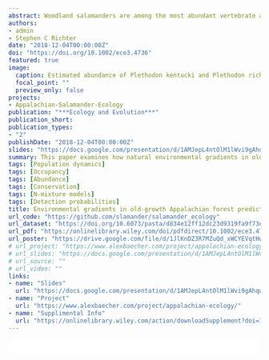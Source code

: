 ```yaml
---
abstract: Woodland salamanders are among the most abundant vertebrate animals in temperate deciduous forests of eastern North America. Because of their abundance, woodland  salamanders  are  responsible  for  the  transformation  of  nutrients  and translocation  of  energy  between  highly  disparate  levels  of  trophic  organization--detrital food webs and high order predators. However, the spatial extent of woodland salamanders’ role in the ecosystem is likely contingent upon the distribution of their  biomass throughout  the  forest.  We sought  to  determine  if  natural  environmental  gradients  influence  the  fine-scale  distribution  and  density  of  Southern Ravine Salamanders (Plethodon richmondi) and Cumberland Plateau Salamanders (P. kentucki). We addressed this objective by constructing occupancy, co-occurrence, and  abundance  models  from  temporally  replicated  surveys  within  an  old-growth forest  in  the  Cumberland  Plateau  region  of  Kentucky.  We  found  that  Plethodon richmondi had  a more restricted fine scale distribution than  P. kentucki (mean occupancy probability = 0.737) and exhibited variable density, from <250 to >1000 individuals per hectare, associated with increased soil moisture and reduced solar exposure due to slope face. While more ubiquitously distributed (𝜓 = 0.95), P. kentucki density varied from <400 to >1,000 individuals per hectare and was inversely related to increased solar exposure from  canopy disturbance and landscape convexity. Our data suggest co-occurrence patterns of P. richmondi and P. kentucki are influenced  primarily by abiotic conditions within  the  forest, and  that  populations likely  occur independently and  without  evidence of biotic  interaction.  Given  the critical role that  woodland salamanders play in the  maintenance  of forest health, regions  that  support  large  populations  of  woodland  salamanders,  such  as  those highlighted in this study mesic forest stands on north to east facing slopes with dense canopy and abundant natural cover, may provide enhanced ecosystem services and support the stability of the total forest.
authors:
- admin
- Stephen C Richter
date: "2018-12-04T00:00:00Z"
doi: "https://doi.org/10.1002/ece3.4736"
featured: true
image:
  caption: Estimated abundance of Plethodon kentucki and Plethodon richmondi in Appalachian old growth forest.
  focal_point: ""
  preview_only: false
projects:
- Appalachian-Salamander-Ecology
publication: "***Ecology and Evolution***"
publication_short:
publication_types:
- "2"
publishDate: "2018-12-04T00:00:00Z"
slides: "https://docs.google.com/presentation/d/1AMJepL4ntOlM1lWvi9gAhqwW0rZf0bII/edit?usp=sharing&ouid=118161165194611535602&rtpof=true&sd=true"
summary: This paper examines how natural environmental gradients in old growth Appalachian forest determine the abundance and occurrence of sensitive woodland salamanders. 
tags: [Population dynamics]
tags: [Occupancy]
tags: [Abundance] 
tags: [Conservation]
tags: [N-mixture models]
tags: [Detection probabilities]
title: Environmental gradients in old‐growth Appalachian forest predict fine‐scale distribution, co‐occurrence, and density of woodland salamanders
url_code: "https://github.com/slamander/salamander_ecology"
url_dataset: "https://doi.org/10.6073/pasta/d834e12ff12dc23d9319fa9f73e40306"
url_pdf: "https://onlinelibrary.wiley.com/doi/pdfdirect/10.1002/ece3.4736?download=true"
url_poster: "https://drive.google.com/file/d/1JlKnDZ3R7MZuQd_xWCYEVqtHwWzSs-x-/view?usp=sharing"
# url_project: "https://www.alexbaecher.com/project/appalachian-ecology/"
# url_slides: "https://docs.google.com/presentation/d/1AMJepL4ntOlM1lWvi9gAhqwW0rZf0bII/edit?usp=sharing&ouid=118161165194611535602&rtpof=true&sd=true"
# url_source: ""
# url_video: ""
links:
- name: "Slides"
  url: "https://docs.google.com/presentation/d/1AMJepL4ntOlM1lWvi9gAhqwW0rZf0bII/edit?usp=sharing&ouid=118161165194611535602&rtpof=true&sd=true"
- name: "Project"
  url: "https://www.alexbaecher.com/project/appalachian-ecology/"
- name: "Supplimental Info"
  url: "https://onlinelibrary.wiley.com/action/downloadSupplement?doi=10.1002%2Fece3.4736&file=ece34736-sup-0001-AppendixS1-S5.docx"
---
```


<html>
  <style>
    section {
        background: white;
        color: black;
        border-radius: 1em;
        padding: 1em;
        left: 50% }
    #inner {
        display: inline-block;
        display: flex;
        align-items: center;
        justify-content: center }
  </style>
  <section>
    <div id="inner">
      <script type='text/javascript' src='https://d1bxh8uas1mnw7.cloudfront.net/assets/embed.js'></script>
        <span style="float:left"; 
          class="__dimensions_badge_embed__" 
          data-doi="10.1002/ece3.4736" 
          data-hide-zero-citations="true" 
          data-legend="always">
        </span>
      <script async src="https://badge.dimensions.ai/badge.js" charset="utf-8"></script>
        <div  style="float:right"; 
          data-link-target="_blank" 
          data-badge-details="right" 
          data-badge-type="medium-donut"
          data-doi="10.1002/ece3.4736"   
          data-condensed="true" 
          data-hide-no-mentions="true" 
          class="altmetric-embed">
        </div>
  </section>
